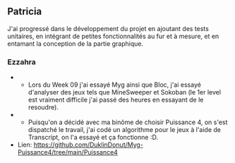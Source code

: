 ## Patricia

J'ai progressé dans le développement du projet en ajoutant des tests unitaires, en intégrant de petites fonctionnalités au fur et à mesure, et en entamant la conception de la partie graphique.

### Ezzahra
- - Lors du Week 09 j'ai essayé Myg ainsi que Bloc, j'ai essayé d'analyser des jeux tels que MineSweeper et Sokoban (le 1er level est vraiment difficile j'ai passé des heures en essayant de le resoudre).
- - Puisqu'on a décidé avec ma binôme de choisir Puissance 4, on s'est dispatché le travail, j'ai codé un algorithme pour le jeux à l'aide de Transcript, on l'a essayé et ça fonctionne :D.
- Lien: https://github.com/DuklinDonut/Myg-Puissance4/tree/main/Puissance4

